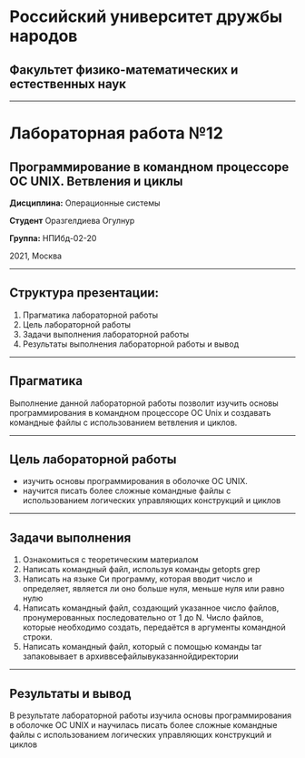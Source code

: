 # Российский университет дружбы народов

## Факультет физико-математических и естественных наук
***
# Лабораторная работа №12
## Программирование в командном процессоре ОС UNIX. Ветвления и циклы 

**Дисциплина:** Операционные системы

**Студент** Оразгелдиева Огулнур

**Группа:** НПИбд-02-20

2021, Москва

***

## Структура презентации:

1. Прагматика лабораторной работы
2. Цель лабораторной работы
3. Задачи выполнения лабораторной работы
4. Результаты выполнения лабораторной работы и вывод

***

## Прагматика

Выполнение данной лабораторной работы позволит изучить основы программирования в командном процессоре ОС Unix и создавать командные файлы с использованием ветвления и циклов.

***

## Цель лабораторной работы

* изучить основы программирования в оболочке ОС UNIX. 
* научится писать более сложные командные файлы с использованием логических управляющих конструкций и циклов

***

## Задачи выполнения

1. Ознакомиться с теоретическим материалом
2. Написать командный файл, используя команды getopts grep
3. Написать на языке Си программу, которая вводит число и определяет, является ли оно больше нуля, меньше нуля или равно нулю
4. Написать командный файл, создающий указанное число файлов, пронумерованных последовательно от 1 до N. Число файлов, которые необходимо создать, передаётся в аргументы командной строки. 
5. Написать командный файл, который с помощью команды tar запаковывает в архиввсефайлывуказаннойдиректории


***

## Результаты и вывод

В результате лабораторной работы
 изучила основы программирования в оболочке ОС UNIX и научилась писать более сложные командные файлы с использованием логических управляющих конструкций и циклов
